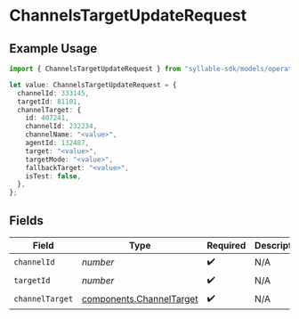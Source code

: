 # ChannelsTargetUpdateRequest

## Example Usage

```typescript
import { ChannelsTargetUpdateRequest } from "syllable-sdk/models/operations";

let value: ChannelsTargetUpdateRequest = {
  channelId: 333145,
  targetId: 81101,
  channelTarget: {
    id: 407241,
    channelId: 232234,
    channelName: "<value>",
    agentId: 132487,
    target: "<value>",
    targetMode: "<value>",
    fallbackTarget: "<value>",
    isTest: false,
  },
};
```

## Fields

| Field                                                                | Type                                                                 | Required                                                             | Description                                                          |
| -------------------------------------------------------------------- | -------------------------------------------------------------------- | -------------------------------------------------------------------- | -------------------------------------------------------------------- |
| `channelId`                                                          | *number*                                                             | :heavy_check_mark:                                                   | N/A                                                                  |
| `targetId`                                                           | *number*                                                             | :heavy_check_mark:                                                   | N/A                                                                  |
| `channelTarget`                                                      | [components.ChannelTarget](../../models/components/channeltarget.md) | :heavy_check_mark:                                                   | N/A                                                                  |